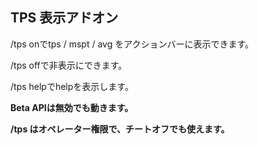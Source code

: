 ## TPS 表示アドオン

/tps onでtps / mspt / avg をアクションバーに表示できます。

/tps offで非表示にできます。

/tps helpでhelpを表示します。

**Beta APIは無効でも動きます。**

**/tps はオペレーター権限で、チートオフでも使えます。**